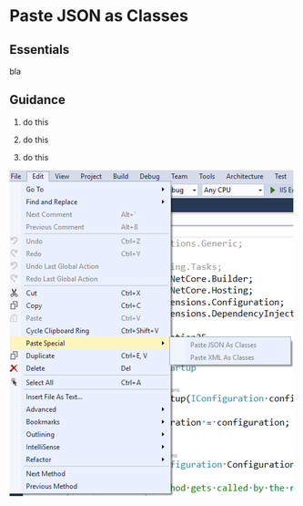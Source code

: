 # Paste JSON as Classes

## Essentials
bla

## Guidance
1. do this
2. do this 

3. do this

![Setting for line numbers](./images/json.png)